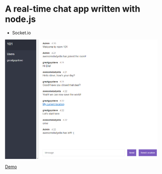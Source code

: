 # A real-time chat app written with node.js

- Socket.io

![Alt text](docs/chat-app.png?raw=true "Node.js Chat App")

[Demo](https://chat-app-nodejs-socket.herokuapp.com/)
